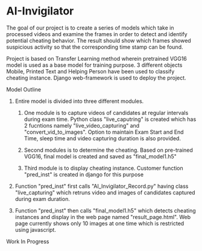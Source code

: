 # AI-Invigilator

The goal of our project is to create a series of models which take in processed videos and examine the frames in order to detect and identify potential cheating behavior. The result should show which frames showed suspicious activity so that the corresponding time stamp can be found.

Project is based on Transfer Learning method wherein pretrained VGG16 model is used as a base model for training purpose. 3 different objects Mobile, Printed Text and Helping Person have been used to classify cheating instance. Django web-framework is used to deploy the project.

Model Outline

1. Entire model is divided into three different modules. 
    
    1. One module is to capture videos of candidates at regular intervals during exam time. Python class "live_caputring" is created which has 2 fucntions namely
       "live_video_capturing" and "convert_vid_to_images". Option to maintain Exam Start and End Time, sleep time and video capturing duration is also provided.
       
    2. Second modules is to determine the cheating. Based on pre-trained VGG16, final model is created and saved as "final_model1.h5"
    
    3. Third module is to display cheating instance. Customer function "pred_inst" is created in django for this purpose

2.  Function "pred_inst" first calls "AI_Invigilator_Record.py" having class "live_capturing" which retruns video and images of candidates captured during exam duration.

3.  Function "pred_inst" then calls "final_model1.h5" which detects cheating instances and display in the web page named "result_page.html". Web page currently shows only 10
    images at one time which is restricted using javascript.
    
    
 Work In Progress
 
 

